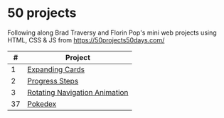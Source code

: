 # 50 projects
Following along Brad Traversy and Florin Pop's mini web projects using HTML, CSS & JS from https://50projects50days.com/

|  #  | Project                                                                                            |   
| --- | -------------------------------------------------------------------------------------------------- |
|  1  | [Expanding Cards](https://mllim15.github.io/50/Project%201%20-%20Expanding%20Cards/index.html)     |
|  2  | [Progress Steps](https://mllim15.github.io/50/Project%202%20-%20Progress%20Steps/index.html)       |
|  3  | [Rotating Navigation Animation](https://mllim15.github.io/50/Project%203%20-%Rotating%20Navigation%20Animation/index.html)       |
|  37  | [Pokedex](https://mllim15.github.io/50/Project%2037%20-%Pokedex/index.html)                       |
